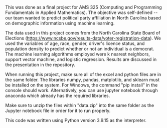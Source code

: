 This was done as a final project for AMS 325 (Computing and Programming Fundamentals in Applied Mathematics). The objective was self-defined -- our team wanted to 
predict political party affiliation in North Carolina based on demographic information using machine learning.

The data used in this project comes from the North Carolina State Board of Elections (https://www.ncsbe.gov/results-data/voter-registration-data). We used the variables 
of age, race, gender, driver's licence status, and population density to predict whether or not an individual is a democrat. The machine learning algorithms employed 
were k nearest neighbors, support vector machine, and logistic regression. Results are discussed in the presentation in the repository.

When running this project, make sure all of the excel and python files are in the same folder. The libraries numpy, pandas, matplotlib, and sklearn must be installed on 
the system. For Windows, the command "pip install" in the console should work. Alternatively, you can use jupyter notebook through anaconda which already has the 
required libraries.

Make sure to unzip the files within "data.zip" into the same folder as the Jupyter notebook file in order for it to run properly.

This code was written using Python version 3.9.15 as the interpreter.
